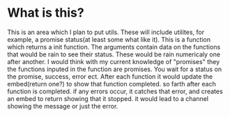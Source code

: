 # What is this?

This is an area which I plan to put utils. These will include utilites, for example, a promise status(at least some what like it). This is a function which returns a init function. The arguments contain data on the functions that would be rain to see their status. These would be rain numericaly one after another. I would think with my current knowledge of "promises" they the functions inputed in the function are promises. You wait for a status on the promise, success, error ect. After each function it would update the embed(return one?) to show that function completed. so farth after each function is completed. if any errors occur, it catches that error, and creates an embed to return showing that it stopped.  it would lead to a channel showing the message or just the error.

